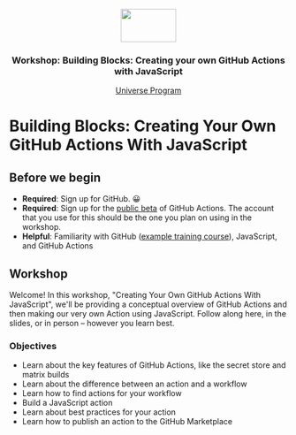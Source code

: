<p align="center">
  <img src="https://user-images.githubusercontent.com/3791941/31036931-072760fe-a534-11e7-8cd7-0565bdc2727c.png" width="100" height="60">

  <h3 align="center">Workshop: Building Blocks: Creating your own GitHub Actions with JavaScript<br></h3>

  <p align="center">
    <a href="https://githubuniverse.com/">Universe Program</a>
  </p>
</p>

# Building Blocks: Creating Your Own GitHub Actions With JavaScript

## Before we begin
* **Required**: Sign up for GitHub. 😀
* **Required**: Sign up for the [public beta](https://github.com/features/actions) of GitHub Actions. The account that you use for this should be the one you plan on using in the workshop.
* **Helpful**: Familiarity with GitHub ([example training course](https://lab.github.com/githubtraining/introduction-to-github)), JavaScript, and GitHub Actions

## Workshop

Welcome! In this workshop, "Creating Your Own GitHub Actions With JavaScript", we'll be providing a conceptual overview of GitHub Actions and then making our very own Action using JavaScript. Follow along here, in the slides, or in person – however you learn best.

### Objectives
* Learn about the key features of GitHub Actions, like the secret store and matrix builds
* Learn about the difference between an action and a workflow
* Learn how to find actions for your workflow
* Build a JavaScript action
* Learn about best practices for your action
* Learn how to publish an action to the GitHub Marketplace
